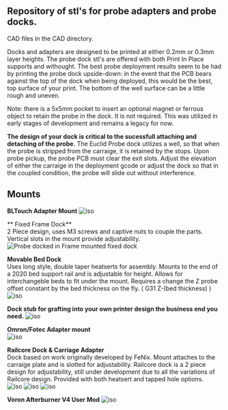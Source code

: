 ## Repository of stl's for probe adapters and probe docks. 

CAD files in the CAD directory. 

Docks and adapters are designed to be printed at either 0.2mm or 0.3mm layer heights. The probe dock stl's are offered with both Print In Place supports and withought. The best probe deployment results seem to be had by printing the probe dock upside-down: in the event that the PCB bears against the top of the dock when being deployed, this would be the best, top surface of your print. The bottom of the well surface can be a little rough and uneven.  

Note: there is a 5x5mm pocket to insert an optional magnet or ferrous object to retain the probe in the dock. It is not required. This was utilized in early stages of development and remains a legacy for now. 

**The design of your dock is critical to the sucessfull attaching and detaching of the probe.** The Euclid Probe dock utilizes a well, so that when the probe is stripped from the carraige, it is retained by the stops. Upon probe pickup, the probe PCB must clear the exit slots. Adjust the elevation of either the carraige in the deployment gcode or adjust the dock so that in the coupled condition, the probe will slide out without interference.   

## Mounts
**BLTouch Adapter Mount**
![iso](/images/BLT_Adapter.png)   

** Fixed Frame Dock**  
2 Piece design, uses M3 screws and captive nuts to couple the parts. Vertical slots in the mount provide adjustability.     
![Probe docked in Frame mounted fixed dock](/images/Probe_Docked.png)  

**Movable Bed Dock**  
Uses long style, double taper heatserts for assembly. Mounts to the end of a 2020 bed support rail and is adjustable for height. Allows for interchangeble beds to fit under the mount. Requires a change the Z probe offset constant by the bed thickness on the fly. ( G31 Z-(bed thickness) )     
![iso](/images/2020Rail_Mount.png) 

**Dock stub for grafting into your own printer design the business end you need.** 
![iso](/images/Grafting_Stub.png)  

**Omron/Fotec Adapter mount**   
![iso](/images/OmronFotec.png)  

**Railcore Dock & Carriage Adapter**  
Dock based on work originally developed by FeNix. Mount attaches to the carraige plate and is slotted for adjustability. 
Railcore dock is a 2 piece design for adjustability, still under development due to all the variations of Railcore design. Provided with both heatsert and tapped hole options.  
![iso](/images/RailCoreE3DV6x2.png)
![iso](/images/RailCoreSchema.png)
![iso](/images/images/RailCoreDock0.png)

**Voron Afterburner V4 User Mod**
![iso](/images/afterburner-1.8.png) 
